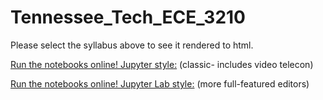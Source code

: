 # Tennessee_Tech_ECE_3210

Please select the syllabus above to see it rendered to html.

[Run the notebooks online! Jupyter style:](https://mybinder.org/v2/gh/josephcslater/Tennessee_Tech_ECE_3210/master) (classic- includes video telecon)

[Run the notebooks online! Jupyter Lab style:](https://mybinder.org/v2/gh/josephcslater/Tennessee_Tech_ECE_3210/master?urlpath=lab) (more full-featured editors)


